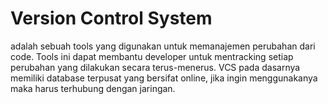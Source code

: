 # Version Control System

adalah sebuah tools yang digunakan untuk memanajemen perubahan dari code. Tools ini dapat membantu developer untuk mentracking setiap perubahan yang dilakukan secara terus-menerus. VCS pada dasarnya memiliki database terpusat yang bersifat online, jika ingin menggunakanya maka harus terhubung dengan jaringan.
